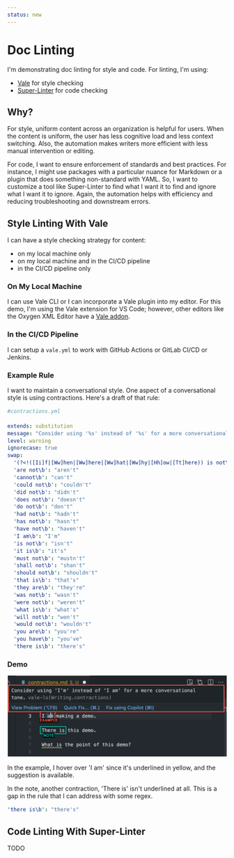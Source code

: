 ```yaml
---
status: new
---
```

# Doc Linting

I'm demonstrating doc linting for style and code. For linting, I'm using:

- [Vale](https://vale.sh) for style checking
- [Super-Linter](https://github.com/marketplace/actions/super-linter) for code checking

## Why?

For style, uniform content across an organization is helpful for users. When the content is uniform, the user has less cognitive load and less context switching. Also, the automation makes writers more efficient with less manual intervention or editing.

For code, I want to ensure enforcement of standards and best practices. For instance, I might use packages with a particular nuance for Markdown or a plugin that does something non-standard with YAML. So, I want to customize a tool like Super-Linter to find what I want it to find and ignore what I want it to ignore. Again, the automation helps with efficiency and reducing troubleshooting and downstream errors.

## Style Linting With Vale

I can have a style checking strategy for content:

- on my local machine only
- on my local machine and in the CI/CD pipeline
- in the CI/CD pipeline only

### On My Local Machine

I can use Vale CLI or I can incorporate a Vale plugin into my editor. For this demo, I'm using the Vale extension for VS Code; however, other editors like the Oxygen XML Editor have a [Vale addon](https://www.oxygenxml.com/addons/com.oxygenxml.vale.plugin.html).

### In the CI/CD Pipeline

I can setup a `vale.yml` to work with GitHub Actions or GitLab CI/CD or Jenkins.

### Example Rule

I want to maintain a conversational style. One aspect of a conversational style is using contractions. Here's a draft of that rule:

```yaml
#contractions.yml

extends: substitution
message: "Consider using '%s' instead of '%s' for a more conversational tone."
level: warning
ignorecase: true
swap:
  '(?<!([Ii]f|[Ww]hen|[Ww]here|[Ww]hat|[Ww]hy|[Hh]ow|[Tt]here)) is not\b': "'s not"
  'are not\b': "aren't"
  'cannot\b': "can't"
  'could not\b': "couldn't"
  'did not\b': "didn't"
  'does not\b': "doesn't"
  'do not\b': "don't"
  'had not\b': "hadn't"
  'has not\b': "hasn't"
  'have not\b': "haven't"
  'I am\b': "I'm"
  'is not\b': "isn't"
  'it is\b': "it's"
  'must not\b': "mustn't"
  'shall not\b': "shan't"
  'should not\b': "shouldn't"
  'that is\b': "that's"
  'they are\b': "they're"
  'was not\b': "wasn't"
  'were not\b': "weren't"
  'what is\b': "what's"
  'will not\b': "won't"
  'would not\b': "wouldn't"
  'you are\b': "you're"
  'you have\b': "you've"
  'there is\b': "there's"
```

### Demo

![contraction demo](assets/contraction_demo.png)

In the example, I hover over 'I am' since it's underlined in yellow, and the suggestion is available.

In the note, another contraction, 'There is' isn't underlined at all. This is a gap in the rule that I can address with some regex.

```yaml
'there is\b': "there's"
```

## Code Linting With Super-Linter

TODO
